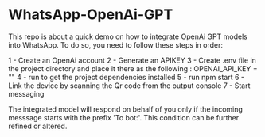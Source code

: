 # WhatsApp-OpenAi-GPT
This repo is about a quick demo on how to integrate OpenAi GPT models into WhatsApp.
To do so, you need to follow these steps in order:

1 - Create an OpenAi account 
2 - Generate an APIKEY
3 - Create .env file in the project directory and place it there as the following : OPENAI_API_KEY = "<place it here>"
4 - run <npm install> to get the project dependencies installed
5 - run npm start
6 - Link the device by scanning the Qr code from the output console 
7 - Start messaging

The integrated model will respond on behalf of you only if the incoming messsage starts with the prefix 'To bot:'.
This condition can be further refined or altered.
